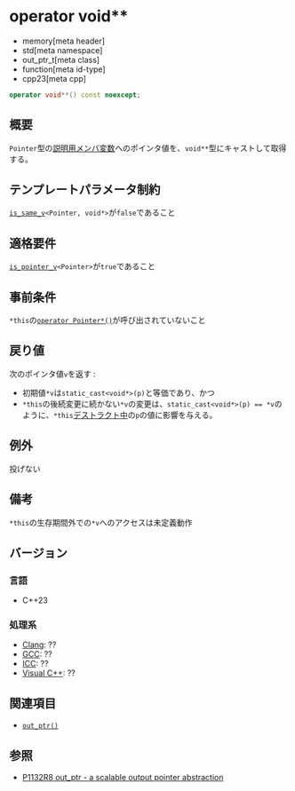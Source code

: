 # operator void**
* memory[meta header]
* std[meta namespace]
* out_ptr_t[meta class]
* function[meta id-type]
* cpp23[meta cpp]

```cpp
operator void**() const noexcept;
```

## 概要
`Pointer`型の[説明用メンバ変数](op_constructor.md)へのポインタ値を、`void**`型にキャストして取得する。


## テンプレートパラメータ制約
[`is_same_v`](/reference/type_traits/is_same.md)`<Pointer, void*>`が`false`であること


## 適格要件
[`is_pointer_v`](/reference/type_traits/is_pointer.md)`<Pointer>`が`true`であること


## 事前条件
`*this`の[`operator Pointer*()`](op_pointer.md)が呼び出されていないこと


## 戻り値
次のポインタ値`v`を返す :

- 初期値`*v`は`static_cast<void*>(p)`と等価であり、かつ
- `*this`の後続変更に続かない`*v`の変更は、`static_cast<void*>(p) == *v`のように、`*this`[デストラクト中](op_destructor.md)の`p`の値に影響を与える。


## 例外
投げない


## 備考
`*this`の生存期間外での`*v`へのアクセスは未定義動作


## バージョン
### 言語
- C++23

### 処理系
- [Clang](/implementation.md#clang): ??
- [GCC](/implementation.md#gcc): ??
- [ICC](/implementation.md#icc): ??
- [Visual C++](/implementation.md#visual_cpp): ??


## 関連項目
- [`out_ptr()`](../out_ptr.md)


## 参照
- [P1132R8 out_ptr - a scalable output pointer abstraction](https://www.open-std.org/jtc1/sc22/wg21/docs/papers/2021/p1132r8.html)
